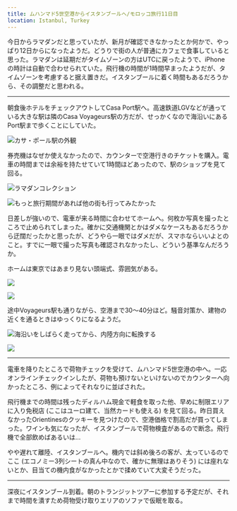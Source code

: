 ```yaml
---
title: ムハンマド5世空港からイスタンブールへ/モロッコ旅行11日目
location: Istanbul, Turkey
---
```


今日からラマダンだと思っていたが、新月が確認できなかったとか何かで、やっぱり12日からになったようだ。どうりで街の人が普通にカフェで食事していると思った。ラマダンは延期だがタイムゾーンの方はUTCに戻ったようで、iPhoneの時計は自動で合わせられていた。飛行機の時間が1時間早まったようだが、タイムゾーンを考慮すると据え置きだ。イスタンブールに着く時間もあるだろうから、その調整だと思われる。

---

朝食後ホテルをチェックアウトしてCasa Port駅へ。高速鉄道LGVなどが通っている大きな駅は隣のCasa Voyageurs駅の方だが、せっかくなので海沿いにあるPort駅まで歩くことにしていた。

![カサ・ポール駅の外観](https://photos.old.apkas.net/medium/202403/20240310-094319.webp)

券売機はなぜか使えなかったので、カウンターで空港行きのチケットを購入。電車の時間までは余裕を持たせていて1時間ほどあったので、駅のショップを見て回る。

![ラマダンコレクション](https://photos.old.apkas.net/medium/202403/20240310-191637.webp)

![もっと旅行期間があれば他の街も行ってみたかった](https://photos.old.apkas.net/medium/202403/20240310-192525.webp)

日差しが強いので、電車が来る時間に合わせてホームへ。何枚か写真を撮ったところで止められてしまった。確かに交通機関とかはダメなケースもあるだろうから迂闊だったかと思ったが、どうやら一眼ではダメだが、スマホならいいよとのこと。すでに一眼で撮った写真も確認されなかったし、どういう基準なんだろうか。

ホームは東京ではあまり見ない頭端式、雰囲気がある。

![](https://photos.old.apkas.net/medium/202403/20240310-193546.webp)

![](https://photos.old.apkas.net/medium/202403/20240310-193611.webp)

途中Voyageurs駅も通りながら、空港まで30〜40分ほど。騒音対策か、建物の近くを通るときはゆっくりになるようだ。

![海沿いをしばらく走ってから、内陸方向に転換する](https://photos.old.apkas.net/medium/202403/20240310-195738.webp)

![](https://photos.old.apkas.net/medium/202403/20240310-195822.webp)

---

電車を降りたところで荷物チェックを受けて、ムハンマド5世空港の中へ。一応オンラインチェックインしたが、荷物も預けないといけないのでカウンターへ向かったところ、例によってそれなりに並ばされた。

飛行機までの時間は残ったディルハム現金で軽食を取った他、早めに制限エリアに入り免税店 (ここはユーロ建て、当然カードも使える) を見て回る。昨日買えなかったOrientinesのクッキーを見つけたので、空港価格で割高だが買ってしまった。ワインも気になったが、イスタンブールで荷物検査があるので断念。飛行機で全部飲めばあるいは...

やや遅れて離陸、イスタンブールへ。機内では斜め後ろの客が、太っているのでここ (エコノミー3列シートの真ん中なので、確かに無理はありそう) には座れないとか、目当ての機内食がなかったとかで揉めていて大変そうだった。

---

深夜にイスタンブール到着。朝のトランジットツアーに参加する予定だが、それまで時間を潰すため荷物受け取りエリアのソファで仮眠を取る。
